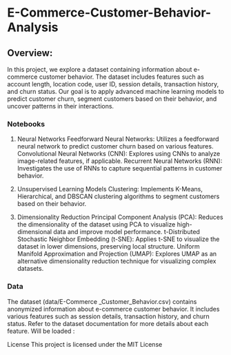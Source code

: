 # E-Commerce-Customer-Behavior-Analysis

## Overview: 
In this project, we explore a dataset containing information about e-commerce customer behavior. The dataset includes features such as account length, location code, user ID, session details, transaction history, and churn status. Our goal is to apply advanced machine learning models to predict customer churn, segment customers based on their behavior, and uncover patterns in their interactions.

### Notebooks

1. Neural Networks
Feedforward Neural Networks: Utilizes a feedforward neural network to predict customer churn based on various features.
Convolutional Neural Networks (CNN): Explores using CNNs to analyze image-related features, if applicable.
Recurrent Neural Networks (RNN): Investigates the use of RNNs to capture sequential patterns in customer behavior.

2. Unsupervised Learning Models
Clustering: Implements K-Means, Hierarchical, and DBSCAN clustering algorithms to segment customers based on their behavior.

3. Dimensionality Reduction
Principal Component Analysis (PCA): Reduces the dimensionality of the dataset using PCA to visualize high-dimensional data and improve model performance.
t-Distributed Stochastic Neighbor Embedding (t-SNE): Applies t-SNE to visualize the dataset in lower dimensions, preserving local structure.
Uniform Manifold Approximation and Projection (UMAP): Explores UMAP as an alternative dimensionality reduction technique for visualizing complex datasets.

### Data
The dataset (data/E-Commerce _Customer_Behavior.csv) contains anonymized information about e-commerce customer behavior. It includes various features such as session details, transaction history, and churn status. Refer to the dataset documentation for more details about each feature. Will be loaded :  

License
This project is licensed under the MIT License
